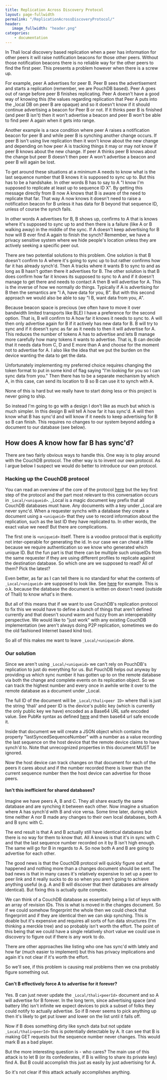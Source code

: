 ```yaml
---
title: Replication Across Discovery Protocol
layout: page-fullwidth
permalink: "/ReplicationAcrossDiscoveryProtocol/"
header:
   image_fullwidth: "header.png"
categories:
    - documentation
---
```


In Thali local discovery based replication when a peer has information for other peers it will raise notification beacons for those other peers. Without those notification beacons there is no reliable way for the other peers to find the first peer. This presents a problem however when there is a screw up. 

For example, peer A advertises for peer B. Peer B sees the advertisement and starts a replication (remember, we are PouchDB based). Peer A goes out of range before peer B finishes replicating. Peer A doesn't have a good way of knowing this (the values regarding replication that Peer A puts into the _local DB on peer B are opaque) and so it doesn't know if it should continue advertising a beacon for Peer B or not. If it thinks peer B is finished (and peer B isn't) then it won't advertise a beacon and peer B won't be able to find peer A again when it gets into range.

Another example is a race condition where peer A raises a notification beacon for peer B and while peer B is synching another change occurs. If peer B isn't using live replication then it won't know about the new change and depending on how peer A is tracking things it may or may not know if peer B knows about the new change. If peer A thinks peer B knows about the change but peer B doesn't then peer A won't advertise a beacon and peer B will again be lost.

To get around these situations at a minimum A needs to know what is the last sequence number that B knows it is supposed to sync up to. But this has to be a handshake. In other words B has to say to A "I know I'm supposed to replicate at least up to sequence ID X". By getting this message directly from B now A knows that B is aware of the need to replicate that far. That way A now knows it doesn't need to raise a notification beacon for B unless it has data for B beyond that sequence ID, unless of course the synch fails.

In other words A advertises for B, B shows up, confirms to A that is knows where it's supposed to sync up to and then there is a failure (like A or B walking away) in the middle of the sync. If A doesn't keep advertising for B how will B ever find A again to finish the synch? Remember, we have a privacy sensitive system where we hide people's location unless they are actively seeking a specific peer out.

There are two potential solutions to this problem. One solution is that B doesn't confirm to A where it's going to sync up to but rather confirms how far it has already synch'd. Then A tracks where it wants B to sync to and as long as B hasn't gotten there it advertises for B. The other solution is that B does confirm how far it knows its supposed to sync to A and if it doesn't manage to get there and needs to contact A then B will advertise for A. This is the inverse of how we normally do things. Typically if A is advertising for B then the semantics are "I A, have data for you, B". But with this second approach we would also be able to say "I B, want data from you, A".

Because beacon space is precious (we often have to move it over bandwidth limited transports like BLE) I have a preference for the second option. That is, B will confirm to A how far it knows it needs to sync to. A will then only advertise again for B if it actively has new data for B. B will try to sync and if it doesn't sync as far as it needs to then it will advertise for A. This reduces the number of tokens A has to advertise and lets B manage more carefully how many tokens it wants to advertise. That is, B can decide that it needs data from C, D and E more than A and choose for the moment not to advertise for A. I also like the idea that we put the burden on the device wanting the data to get the data.

Unfortunately implementing my preferred choice requires changing the token format to put in some kind of flag saying "I'm looking for you so I can sync data from you." Then there has to be a separate mechanism by which A, in this case, can send its location to B so B can use it to synch with A.

None of this is hard but we really have to start doing less or this project is never going to ship.

So instead I'm going to go with a design I don't like as much but which is much simpler. In this design B will tell A how far it has sync'd. A will then know what B has sync'd and will know if it needs to keep advertising for B so B can finish. This requires no changes to our system beyond adding a document to our database (see below).

## How does A know how far B has sync'd?

There are two fairly obvious ways to handle this. One way is to play around with the CouchDB protocol. The other way is to invent our own protocol. As I argue below I suspect we would do better to introduce our own protocol.

### Hacking up the CouchDB protocol

You can read an overview of the core of the protocol [here](https://people.apache.org/~dch/snapshots/couchdb/20140715/new-docs-build/html/replication/protocol.html#algorithm) but the key first step of the protocol and the part most relevant to this conversation occurs in `_Local/<uniqueid>`. _Local is a magic document key prefix that all CouchDB databases must have. Any documents with a key under _Local are never sync'd. When a requester synchs with a database they create a document using a `<uniqueid>` that they use to record information about the replication, such as the last ID they have replicated to.  In other words, the exact value we need! But there are complications.

The first one is `<uniqueid>` itself. There is a voodoo protocol that is explicitly not inter-operable for generating the id. In our case we can cheat a little because we require authentication so we know who generated which unique ID. But the fun part is that there can be multiple such uniqueIDs from the same requester if they are using different profiles to replicate against the destination database. So which one are we supposed to read? All of them? Pick the latest?

Even better, as far as I can tell there is no standard for what the contents of `_Local/<uniqueid>` are supposed to look like. See [here](http://docs.couchdb.org/en/latest/api/local.html#db-local-id) for example. This is o.k. because the database the document is written on doesn't need (outside of Thali) to know what's in there.

But all of this means that if we want to use CouchDB's replication protocol to fix this we would have to define a bunch of things that aren't defined currently and that doesn't sound warm and fuzzy from an interoperability perspective. We would like to "just work" with any existing CouchDB implementation (we aren't always doing P2P replication, sometimes we do the old fashioned Internet based kind too).

So all of this makes me want to leave `_Local/<uniqueid>` alone.

### Our solution

Since we aren't using `_Local/<uniqueid>` we can't rely on PouchDB's replication to just do everything for us. But PouchDB helps out anyway by providing us which sync number it has gotten up to on the remote database via both the change and complete events on its replication object. So we can track the highest number and every once in awhile write it over to the remote database as a document under _Local.

The full ID of the document will be `_Local/thali<peer ID>` where thali is just the string 'thali' and peer ID is the device's public key (which is currently the only public key we have) encoded as a Base64 URL safe encoded value. See PubKe syntax as defined [here](https://github.com/thaliproject/thali/blob/gh-pages/pages/documentation/PresenceProtocolForOpportunisticSynching.md#generating-the-pre-amble-and-beacons) and then base64 url safe encode it.

Inside that document we will create a JSON object which contains the property "lastSyncedSequenceNumber" with a number as a value recording the last sequence on the host device that the remote device claims to have synch'd to. Note that unrecognized properties in this document MUST be ignored.

Now the host device can track changes on that document for each of the peers it cares about and if the number recorded there is lower than the current sequence number then the host device can advertise for those peers.

#### Isn't this inefficient for shared databases?
Imagine we have peers A, B and C. They all share exactly the same database and are synching it between each other. Now imagine a situation where A has synch'd with B and vice versa. Some time later, during which time neither A nor B made any changes to their own local databases, both A and B sync with C. 

The end result is that A and B actually still have identical databases but there is no way for them to know that. All A knows is that it's in sync with C and that the last sequence number recorded on it by B isn't high enough. The same will go for B in regards to A. So now both A and B are going to advertise for each other.

The good news is that the CouchDB protocol will quickly figure out what happened and nothing more than a changes document should be sent. The bad news is that in many cases it's relatively expensive to set up a peer to peer link and it really sucks to do so when you aren't going to achieve anything useful (e.g. A and B will discover that their databases are already identical). But fixing this is actually quite complex.

We can think of a CouchDB database as essentially being a list of keys with an array of revision IDs. This is what is moved in the changes document. So if we could somehow fingerprint the whole then we could check that fingerprint and if they are identical then we can skip synching. This is doable but it's expensive and requires all sorts of fun data structures (I'm thinking a merckle tree) and so probably isn't worth the effort. The point of this being that we could have a single relatively short value we could use in discovery to figure out if there is any work to do.

There are other approaches like listing who one has sync'd with lately and how far (much easier to implement) but this has privacy implications and again it's not clear if it's worth the effort.

So we'll see, if this problem is causing real problems then we cna probably figure something out.

#### Can't B effectively force A to advertise for it forever?
Yes. B can just never update the `_Local/thali<peerId>` document and so A will advertise for B forever. In the long term, since advertising space (and battery life) isn't infinite we expect devices to pick a subset of folks they could notify to actually advertise. So if B never seems to pick anything up then it's likely to get put lower and lower on the list until it falls off.

Now if B does something dirty like synch data but not update `_Local/thali<peerId>` this is potentially detectable by A. It can see that B is making GET requests but the sequence number never changes. This would mark B as a bad player.

But the more interesting question is - who cares? The main use of this attack is to let B (or its confederates, if B is willing to share its private key) find A. But B could accomplish this just as easily by just advertising for A.

So it's not clear if this attack actually accomplishes anything.

